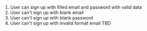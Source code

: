 1. User can sign up with filled email and password with valid data
2. User can't sign up with blank email
3. User can't sign up with blank password
4. User can't sign up with invalid format email
TBD
